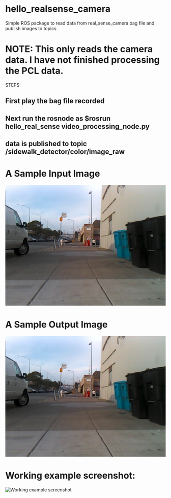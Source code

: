 # hello_realsense_camera
Simple ROS package to read data from real_sense_camera bag file and publish images to topics

# NOTE: This only reads the camera data. I have not finished processing the PCL data.

STEPS:

## First play the bag file recorded
## Next run the rosnode as $rosrun hello_real_sense video_processing_node.py
## data is published to topic /sidewalk_detector/color/image_raw


# A Sample Input Image
![Sample input image](https://raw.githubusercontent.com/aceveggie/hello_realsense_camera/master/hello_real_sense/img29_input.jpg)

# A Sample Output Image
![Sample output image](https://raw.githubusercontent.com/aceveggie/hello_realsense_camera/master/hello_real_sense/img29_input.jpg)

# Working example screenshot:
![Working example screenshot](https://raw.githubusercontent.com/aceveggie/hello_realsense_camera/master/hello_real_sense/working_screenshot.jpg)

